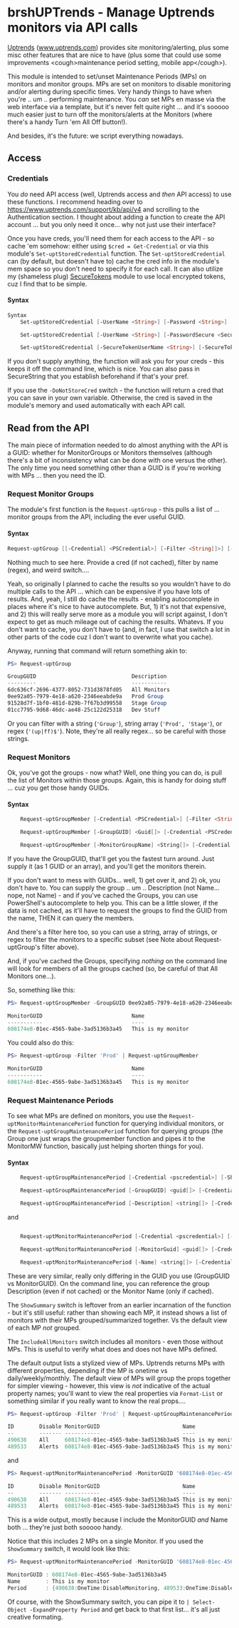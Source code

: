 ﻿# brshUPTrends - Manage Uptrends monitors via API calls

[Uptrends](www.uptrends.com) (www.uptrends.com) provides site monitoring/alerting, plus some misc other features
that are nice to have (plus some that could use some improvements \<cough\>maintenance period
setting, mobile app\</cough\>).

This module is intended to set/unset Maintenance Periods (MPs) on monitors and monitor groups.
MPs are set on monitors to disable monitoring and/or alerting during specific times. Very
handy things to have when you're .. um .. performing maintenance. You _can_ set MPs en masse
via the web interface via a template, but it's never felt quite right ... and it's sooooo
much easier just to turn off the monitors/alerts at the Monitors (where there's a handy
Turn 'em All Off button!).

And besides, it's the future: we script everything nowadays.

## Access

### Credentials

You _do_ need API access (well, Uptrends access and _then_ API access) to use these functions.
I recommend heading over to https://www.uptrends.com/support/kb/api/v4 and scrolling to the
Authentication section. I thought about adding a function to create the API account ... but
you only need it once... why not just use their interface?

Once you have creds, you'll need them for each access to the API - so cache 'em somehow: either
using `$cred = Get-Credential` or via this module's `Set-uptStoredCredential` function. The
`Set-uptStoredCredential` can (by default, but doesn't have to) cache the cred info in the
module's mem space so you don't need to specify it for each call. It can also utilize my
(shameless plug) [SecureTokens](http://github.com/brsh/SecureTokens) module to use local
encrypted tokens, cuz I find that to be simple.

#### Syntax

```Powershell
Syntax
    Set-uptStoredCredential [-UserName <String>] [-Password <String>] [-DoNotStoreCred]

    Set-uptStoredCredential [-UserName <String>] [-PasswordSecure <SecureString>] [-DoNotStoreCred]

    Set-uptStoredCredential [-SecureTokenUserName <String>] [-SecureTokenPasswordName <String>] [-DoNotStoreCred]
```
If you don't supply anything, the function will ask you for your creds - this keeps it off the
command line, which is nice. You can also pass in SecureString that you establish beforehand if
that's your pref.

If you use the `-DoNotStoreCred` switch - the function will return a cred that you can save
in your own variable. Otherwise, the cred is saved in the module's memory and used automatically
with each API call.

## Read from the API

The main piece of information needed to do almost anything with the API is a GUID: whether
for MonitorGroups or Monitors themselves (although there's a bit of inconsistency what can
be done with one versus the other). The only time you need something other than a GUID
is if you're working with MPs ... then you need the ID.

### Request Monitor Groups

The module's first function is the `Request-uptGroup` - this pulls a list of ... monitor
groups from the API, including the ever useful GUID.

#### Syntax

```Powershell
Request-uptGroup [[-Credential] <PSCredential>] [-Filter <String[]>] [-DoNotStoreGroups]
```
Nothing much to see here. Provide a cred (if not cached), filter by name (regex), and weird switch....

Yeah, so originally I planned to cache the results so you wouldn't have to do multiple calls to the
API ... which can be expensive if you have lots of results. And, yeah, I still do cache the
results - enabling autocomplete in places where it's nice to have autocomplete. But, 1) it's not
that expensive, and 2) this will really serve more as a module you will script against, I don't
expect to get as much mileage out of caching the results. Whatevs. If you don't want to cache,
you don't have to (and, in fact, I use that switch a lot in other parts of the code cuz I don't
want to overwrite what you cache).

Anyway, running that command will return something akin to:

```Powershell
PS> Request-uptGroup

GroupGUID                              Description
---------                              -----------
6dc636cf-2696-4377-8052-731d3878fd05   All Monitors
0ee92a05-7979-4e18-a620-2346eeabde9a   Prod Group
91528d7f-1bf0-481d-829b-7f67b3d99558   Stage Group
01cc7795-9d68-46dc-ae48-25c122d25318   Dev Stuff
```

Or you can filter with a string (`'Group'`), string array (`'Prod', 'Stage'`), or regex (`'(up|ff)$'`).
Note, they're all really regex... so be careful with those strings.

### Request Monitors

Ok, you've got the groups - now what? Well, one thing you can do, is pull the list of Monitors
within those groups. Again, this is handy for doing stuff ... cuz you get those handy GUIDs.

#### Syntax

```Powershell
    Request-uptGroupMember [-Credential <PSCredential>] [-Filter <String[]>] [-DoNotStoreMembers ]

    Request-uptGroupMember [-GroupGUID] <Guid[]> [-Credential <PSCredential>] [-Filter <String[]>] [-DoNotStoreMembers]

    Request-uptGroupMember [-MonitorGroupName] <String[]> [-Credential <PSCredential>] [-Filter <String[]>] [-DoNotStoreMembers]
```

If you have the GroupGUID, that'll get you the fastest turn around. Just supply it (as 1 GUID or an array),
and you'll get the monitors therein.

If you don't want to mess with GUIDs... well, 1) get over it, and 2) ok, you don't have to. You can
supply the group .. um .. Description (not Name... nope, not Name) - and if you've cached the Groups,
you can use PowerShell's autocomplete to help you. This can be a little slower, if the data is not cached,
as it'll have to request the groups to find the GUID from the name, THEN it can query the members.

And there's a filter here too, so you can use a string, array of strings, or regex to filter the
monitors to a specific subset (see Note about Request-uptGroup's filter above).

And, if you've cached the Groups, specifying _nothing_ on the command line will look for members
of all the groups cached (so, be careful of that All Monitors one...).

So, something like this:

```Powershell
PS> Request-uptGroupMember -GroupGUID 0ee92a05-7979-4e18-a620-2346eeabde9a

MonitorGUID                            Name
-----------                            ----
608174e8-01ec-4565-9abe-3ad5136b3a45   This is my monitor
```
You could also do this:
```Powershell
PS> Request-uptGroup -Filter 'Prod' | Request-uptGroupMember

MonitorGUID                            Name
-----------                            ----
608174e8-01ec-4565-9abe-3ad5136b3a45   This is my monitor
```

### Request Maintenance Periods

To see what MPs are defined on monitors, you use the `Request-uptMonitorMaintenancePeriod` function
for querying individual monitors, or the `Request-uptGroupMaintenancePeriod` function for querying
groups (the Group one just wraps the groupmember function and pipes it to the MonitorMW function,
basically just helping shorten things for you).

#### Syntax

```Powershell
    Request-uptGroupMaintenancePeriod [-Credential <pscredential>] [-ShowSummary] [-IncludeAllMonitors]

    Request-uptGroupMaintenancePeriod [-GroupGUID] <guid[]> [-Credential <pscredential>] [-ShowSummary] [-IncludeAllMonitors]

    Request-uptGroupMaintenancePeriod [-Description] <string[]> [-Credential <pscredential>] [-ShowSummary] [-IncludeAllMonitors]
```
and

```Powershell

    Request-uptMonitorMaintenancePeriod [-Credential <pscredential>] [-ShowSummary] [-IncludeAllMonitors]

    Request-uptMonitorMaintenancePeriod [-MonitorGuid] <guid[]> [-Credential <pscredential>] [-ShowSummary] [-IncludeAllMonitors]

    Request-uptMonitorMaintenancePeriod [-Name] <string[]> [-Credential <pscredential>] [-ShowSummary] [-IncludeAllMonitors]
```

These are very similar, really only differing in the GUID you use (GroupGUID vs MonitorGUID). On the
command line, you can reference the group Description (even if not cached) or the Monitor Name
(only if cached).

The `ShowSummary` switch is leftover from an earlier incarnation of the function - but it's still
useful: rather than showing each MP, it instead shows a list of monitors with their MPs
grouped/summarized together. Vs the default view of each MP _not_ grouped.

The `IncludeAllMonitors` switch includes all monitors - even those without MPs. This is useful to verify
what does and does not have MPs defined.

The default output lists a stylized view of MPs. Uptrends returns MPs with different properties,
depending if the MP is onetime vs daily/weekly/monthly. The default view of MPs will group the
props together for simpler viewing - however, this view is _not_ indicative of the actual
property names; you'll want to view the real properties via `Format-List` or something similar
if you really want to know the real props....

```Powershell
PS> Request-uptGroup -Filter 'Prod' | Request-uptGroupMaintenancePeriod

ID        Disable MonitorGUID                          Name                                    Mode    Start            End
--        ------- -----------                          ----                                    ----    -----            ---
490638    All     608174e8-01ec-4565-9abe-3ad5136b3a45 This is my monitor                      OneTime 06/07/2019 16:03 06/28/2019 15:15
489533    Alerts  608174e8-01ec-4565-9abe-3ad5136b3a45 This is my monitor                      OneTime 05/03/2019 16:02 06/07/2019 16:02
```

and

```Powershell
PS> Request-uptMonitorMaintenancePeriod -MonitorGUID '608174e8-01ec-4565-9abe-3ad5136b3a45'

ID        Disable MonitorGUID                          Name                                    Mode    Start            End
--        ------- -----------                          ----                                    ----    -----            ---
490638    All     608174e8-01ec-4565-9abe-3ad5136b3a45 This is my monitor                      OneTime 06/07/2019 16:03 06/28/2019 15:15
489533    Alerts  608174e8-01ec-4565-9abe-3ad5136b3a45 This is my monitor                      OneTime 05/03/2019 16:02 06/07/2019 16:02
```

This is a wide output, mostly because I include the MonitorGUID _and_ Name both ... they're just
both sooooo handy.

Notice that this includes 2 MPs on a single Monitor. If you used the `ShowSummary` switch,
it would look like this:

```Powershell
PS> Request-uptMonitorMaintenancePeriod -MonitorGUID '608174e8-01ec-4565-9abe-3ad5136b3a45' -ShowSummary

MonitorGUID : 608174e8-01ec-4565-9abe-3ad5136b3a45
Name        : This is my monitor
Period      : {490638:OneTime:DisableMonitoring, 489533:OneTime:DisableNotifications}
```

Of course, with the ShowSummary switch, you can pipe it to `| Select-Object -ExpandProperty Period` and
get back to that first list... it's all just creative formating.
